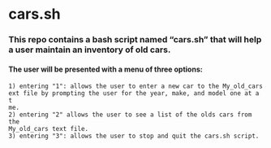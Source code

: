 # cars.sh 
 
### This repo contains a bash script named “cars.sh” that will help a user maintain an inventory of old cars.
 
#### The user will be presented with a menu of three options: 
	1) entering "1": allows the user to enter a new car to the My_old_cars 	
	ext file by prompting the user for the year, make, and model one at a t
	me.
	2) entering "2" allows the user to see a list of the olds cars from the
	My_old_cars text file.
	3) entering "3": allows the user to stop and quit the cars.sh script.
